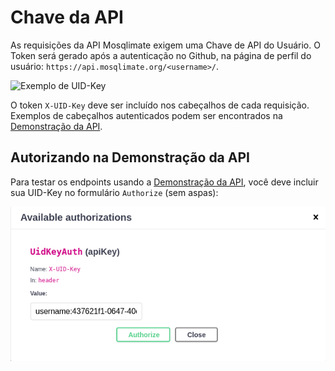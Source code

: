 # Chave da API

As requisições da API Mosqlimate exigem uma Chave de API do Usuário. O Token será gerado após a autenticação no Github, na página de perfil do usuário: `https://api.mosqlimate.org/<username>/`.

![Exemplo de UID-Key](https://i.imgur.com/JdPze6R.png)

O token `X-UID-Key` deve ser incluído nos cabeçalhos de cada requisição. Exemplos de cabeçalhos autenticados podem ser encontrados na [Demonstração da API](https://api.mosqlimate.org/api/docs).

## Autorizando na Demonstração da API

Para testar os endpoints usando a [Demonstração da API](https://api.mosqlimate.org/api/docs), você deve incluir sua UID-Key no formulário `Authorize` (sem aspas):

![Autorização via Swagger](images/x-uid-key.png)
